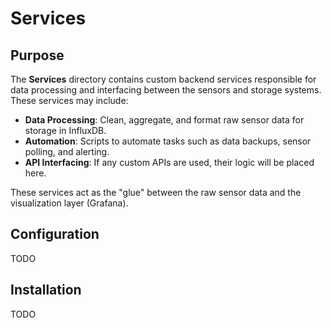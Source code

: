 # Services

## Purpose

The **Services** directory contains custom backend services responsible for data processing and interfacing between the sensors and storage systems. These services may include:

- **Data Processing**: Clean, aggregate, and format raw sensor data for storage in InfluxDB.
- **Automation**: Scripts to automate tasks such as data backups, sensor polling, and alerting.
- **API Interfacing**: If any custom APIs are used, their logic will be placed here.

These services act as the "glue" between the raw sensor data and the visualization layer (Grafana).

## Configuration

TODO

## Installation

TODO
